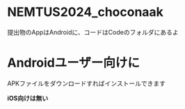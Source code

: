 # NEMTUS2024_choconaak

提出物のAppはAndroidに、コードはCodeのフォルダにあるよ

# Androidユーザー向けに

APKファイルをダウンロードすればインストールできます

**iOS向けは無い**